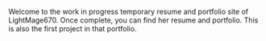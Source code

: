Welcome to the work in progress temporary resume and portfolio site of LightMage670. Once complete, you can find her resume and portfolio. This is also the first project in that portfolio.